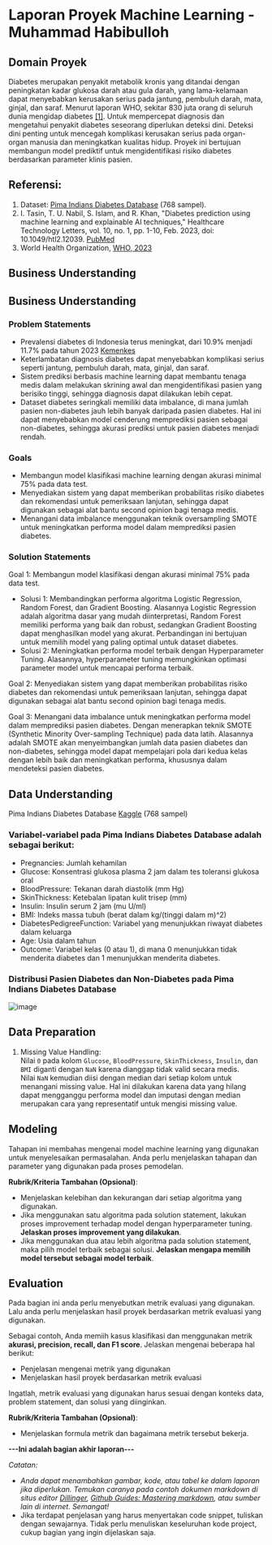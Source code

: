 # Laporan Proyek Machine Learning - Muhammad Habibulloh

## Domain Proyek

Diabetes merupakan penyakit metabolik kronis yang ditandai dengan peningkatan kadar glukosa darah atau gula darah, yang lama-kelamaan dapat menyebabkan kerusakan serius pada jantung, pembuluh darah, mata, ginjal, dan saraf. Menurut laporan WHO, sekitar 830 juta orang di seluruh dunia mengidap diabetes [[1]](https://www.who.int/health-topics/diabetes). Untuk mempercepat diagnosis dan mengetahui penyakit diabetes seseorang diperlukan deteksi dini. Deteksi dini penting untuk mencegah komplikasi kerusakan serius pada organ-organ manusia dan meningkatkan kualitas hidup. Proyek ini bertujuan membangun model prediktif untuk mengidentifikasi risiko diabetes berdasarkan parameter klinis pasien.

## Referensi:

1. Dataset: [Pima Indians Diabetes Database](https://www.kaggle.com/datasets/uciml/pima-indians-diabetes-database/data) (768 sampel).
2. I. Tasin, T. U. Nabil, S. Islam, and R. Khan, "Diabetes prediction using machine learning and explainable AI techniques," Healthcare Technology Letters, vol. 10, no. 1, pp. 1-10, Feb. 2023, doi: 10.1049/htl2.12039. [PubMed](https://pmc.ncbi.nlm.nih.gov/articles/PMC10107388/)
3. World Health Organization, [WHO, 2023](https://www.who.int/health-topics/diabetes)

## Business Understanding

## Business Understanding

### Problem Statements

- Prevalensi diabetes di Indonesia terus meningkat, dari 10.9% menjadi 11.7% pada tahun 2023 [Kemenkes](https://rspermatajonggol.com/ini-5-sebab-diabetes-tumbuh-subur-di-indonesia/)
- Keterlambatan diagnosis diabetes dapat menyebabkan komplikasi serius seperti jantung, pembuluh darah, mata, ginjal, dan saraf.
- Sistem prediksi berbasis machine learning dapat membantu tenaga medis dalam melakukan skrining awal dan mengidentifikasi pasien yang berisiko tinggi, sehingga diagnosis dapat dilakukan lebih cepat.
- Dataset diabetes seringkali memiliki data imbalance, di mana jumlah pasien non-diabetes jauh lebih banyak daripada pasien diabetes. Hal ini dapat menyebabkan model cenderung memprediksi pasien sebagai non-diabetes, sehingga akurasi prediksi untuk pasien diabetes menjadi rendah.

### Goals

- Membangun model klasifikasi machine learning dengan akurasi minimal 75% pada data test.
- Menyediakan sistem yang dapat memberikan probabilitas risiko diabetes dan rekomendasi untuk pemeriksaan lanjutan, sehingga dapat digunakan sebagai alat bantu second opinion bagi tenaga medis.
- Menangani data imbalance menggunakan teknik oversampling SMOTE untuk meningkatkan performa model dalam memprediksi pasien diabetes.

### Solution Statements

Goal 1: Membangun model klasifikasi dengan akurasi minimal 75% pada data test.
- Solusi 1: Membandingkan performa algoritma Logistic Regression, Random Forest, dan Gradient Boosting. Alasannya Logistic Regression adalah algoritma dasar yang mudah diinterpretasi, Random Forest memiliki performa yang baik dan robust, sedangkan Gradient Boosting dapat menghasilkan model yang akurat. Perbandingan ini bertujuan untuk memilih model yang paling optimal untuk dataset diabetes.
- Solusi 2: Meningkatkan performa model terbaik dengan Hyperparameter Tuning. Alasannya, hyperparameter tuning memungkinkan optimasi parameter model untuk mencapai performa terbaik. 

Goal 2: Menyediakan sistem yang dapat memberikan probabilitas risiko diabetes dan rekomendasi untuk pemeriksaan lanjutan, sehingga dapat digunakan sebagai alat bantu second opinion bagi tenaga medis.

Goal 3: Menangani data imbalance untuk meningkatkan performa model dalam memprediksi pasien diabetes. Dengan menerapkan teknik SMOTE (Synthetic Minority Over-sampling Technique) pada data latih. Alasannya adalah SMOTE akan menyeimbangkan jumlah data pasien diabetes dan non-diabetes, sehingga model dapat mempelajari pola dari kedua kelas dengan lebih baik dan meningkatkan performa, khususnya dalam mendeteksi pasien diabetes.
    
## Data Understanding

Pima Indians Diabetes Database [Kaggle](https://www.kaggle.com/datasets/uciml/pima-indians-diabetes-database/code) (768 sampel)

### Variabel-variabel pada Pima Indians Diabetes Database adalah sebagai berikut:

- Pregnancies: Jumlah kehamilan
- Glucose: Konsentrasi glukosa plasma 2 jam dalam tes toleransi glukosa oral
- BloodPressure: Tekanan darah diastolik (mm Hg)
- SkinThickness: Ketebalan lipatan kulit trisep (mm)
- Insulin: Insulin serum 2 jam (mu U/ml)
- BMI: Indeks massa tubuh (berat dalam kg/(tinggi dalam m)^2)
- DiabetesPedigreeFunction: Variabel yang menunjukkan riwayat diabetes dalam keluarga
- Age: Usia dalam tahun
- Outcome: Variabel kelas (0 atau 1), di mana 0 menunjukkan tidak menderita diabetes dan 1 menunjukkan menderita diabetes.

### Distribusi Pasien Diabetes dan Non-Diabetes pada Pima Indians Diabetes Database

![image](https://github.com/user-attachments/assets/f4903af7-5f29-4666-9d7c-7486e56f7379)

## Data Preparation

1. Missing Value Handling:  
Nilai `0` pada kolom `Glucose`, `BloodPressure`, `SkinThickness`, `Insulin`, dan `BMI` diganti dengan `NaN` karena dianggap tidak valid secara medis.  
Nilai `NaN` kemudian diisi dengan median dari setiap kolom untuk menangani missing value. Hal ini dilakukan karena data yang hilang dapat mengganggu performa model dan imputasi dengan median merupakan cara yang representatif untuk mengisi missing value.


## Modeling
Tahapan ini membahas mengenai model machine learning yang digunakan untuk menyelesaikan permasalahan. Anda perlu menjelaskan tahapan dan parameter yang digunakan pada proses pemodelan.

**Rubrik/Kriteria Tambahan (Opsional)**: 
- Menjelaskan kelebihan dan kekurangan dari setiap algoritma yang digunakan.
- Jika menggunakan satu algoritma pada solution statement, lakukan proses improvement terhadap model dengan hyperparameter tuning. **Jelaskan proses improvement yang dilakukan**.
- Jika menggunakan dua atau lebih algoritma pada solution statement, maka pilih model terbaik sebagai solusi. **Jelaskan mengapa memilih model tersebut sebagai model terbaik**.

## Evaluation
Pada bagian ini anda perlu menyebutkan metrik evaluasi yang digunakan. Lalu anda perlu menjelaskan hasil proyek berdasarkan metrik evaluasi yang digunakan.

Sebagai contoh, Anda memiih kasus klasifikasi dan menggunakan metrik **akurasi, precision, recall, dan F1 score**. Jelaskan mengenai beberapa hal berikut:
- Penjelasan mengenai metrik yang digunakan
- Menjelaskan hasil proyek berdasarkan metrik evaluasi

Ingatlah, metrik evaluasi yang digunakan harus sesuai dengan konteks data, problem statement, dan solusi yang diinginkan.

**Rubrik/Kriteria Tambahan (Opsional)**: 
- Menjelaskan formula metrik dan bagaimana metrik tersebut bekerja.

**---Ini adalah bagian akhir laporan---**

_Catatan:_
- _Anda dapat menambahkan gambar, kode, atau tabel ke dalam laporan jika diperlukan. Temukan caranya pada contoh dokumen markdown di situs editor [Dillinger](https://dillinger.io/), [Github Guides: Mastering markdown](https://guides.github.com/features/mastering-markdown/), atau sumber lain di internet. Semangat!_
- Jika terdapat penjelasan yang harus menyertakan code snippet, tuliskan dengan sewajarnya. Tidak perlu menuliskan keseluruhan kode project, cukup bagian yang ingin dijelaskan saja.

